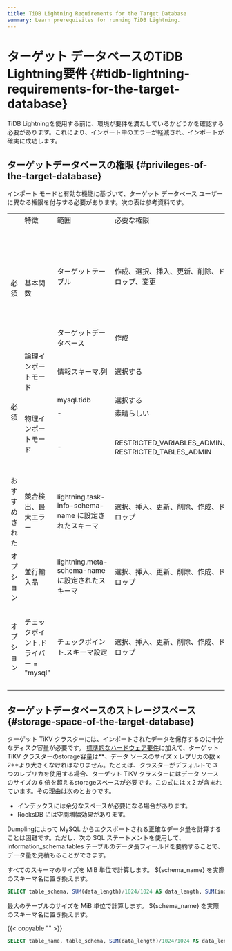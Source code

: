 ```yaml
---
title: TiDB Lightning Requirements for the Target Database
summary: Learn prerequisites for running TiDB Lightning.
---
```


# ターゲット データベースのTiDB Lightning要件 {#tidb-lightning-requirements-for-the-target-database}

TiDB Lightningを使用する前に、環境が要件を満たしているかどうかを確認する必要があります。これにより、インポート中のエラーが軽減され、インポートが確実に成功します。

## ターゲットデータベースの権限 {#privileges-of-the-target-database}

インポート モードと有効な機能に基づいて、ターゲット データベース ユーザーに異なる権限を付与する必要があります。次の表は参考資料です。

<table><tr><td></td><td>特徴</td><td>範囲</td><td>必要な権限</td><td>備考</td></tr><tr><td rowspan="2">必須</td><td rowspan="2">基本関数</td><td>ターゲットテーブル</td><td>作成、選択、挿入、更新、削除、ドロップ、変更</td><td>DROP は、tidb-lightning-ctl がcheckpoint-destroy-all コマンドを実行する場合にのみ必要です。</td></tr><tr><td>ターゲットデータベース</td><td>作成</td><td></td></tr><tr><td rowspan="4">必須</td><td>論理インポートモード</td><td>情報スキーマ.列</td><td>選択する</td><td></td></tr><tr><td rowspan="3">物理インポートモード</td><td>mysql.tidb</td><td>選択する</td><td></td></tr><tr><td>-</td><td>素晴らしい</td><td></td></tr><tr><td>-</td><td> RESTRICTED_VARIABLES_ADMIN、RESTRICTED_TABLES_ADMIN</td><td>ターゲット TiDB が SEM を有効にする場合に必要</td></tr><tr><td>おすすめされた</td><td>競合検出、最大エラー</td><td>lightning.task-info-schema-name に設定されたスキーマ</td><td>選択、挿入、更新、削除、作成、ドロップ</td><td>必要ない場合は、値を「」に設定する必要があります。</td></tr><tr><td>オプション</td><td>並行輸入品</td><td>lightning.meta-schema-name に設定されたスキーマ</td><td>選択、挿入、更新、削除、作成、ドロップ</td><td>必要ない場合は、値を「」に設定する必要があります。</td></tr><tr><td>オプション</td><td>チェックポイント.ドライバー = &quot;mysql&quot;</td><td>チェックポイント.スキーマ設定</td><td>選択、挿入、更新、削除、作成、ドロップ</td><td>チェックポイント情報がファイルではなくデータベースに保存される場合に必要です</td></tr></table>

## ターゲットデータベースのストレージスペース {#storage-space-of-the-target-database}

ターゲット TiKV クラスターには、インポートされたデータを保存するのに十分なディスク容量が必要です。 [標準的なハードウェア要件](/hardware-and-software-requirements.md)に加えて、ターゲット TiKV クラスターのstorage容量は**、データ ソースのサイズ x レプリカの数 x 2**より大きくなければなりません。たとえば、クラスターがデフォルトで 3 つのレプリカを使用する場合、ターゲット TiKV クラスターにはデータ ソースのサイズの 6 倍を超えるstorageスペースが必要です。この式には x 2 が含まれています。その理由は次のとおりです。

-   インデックスには余分なスペースが必要になる場合があります。
-   RocksDB には空間増幅効果があります。

Dumplingによって MySQL からエクスポートされる正確なデータ量を計算することは困難です。ただし、次の SQL ステートメントを使用して、information_schema.tables テーブルのデータ長フィールドを要約することで、データ量を見積もることができます。

すべてのスキーマのサイズを MiB 単位で計算します。 ${schema_name} を実際のスキーマ名に置き換えます。

```sql
SELECT table_schema, SUM(data_length)/1024/1024 AS data_length, SUM(index_length)/1024/1024 AS index_length, SUM(data_length+index_length)/1024/1024 AS sum FROM information_schema.tables WHERE table_schema = "${schema_name}" GROUP BY table_schema;
```

最大のテーブルのサイズを MiB 単位で計算します。 ${schema_name} を実際のスキーマ名に置き換えます。

{{< copyable "" >}}

```sql
SELECT table_name, table_schema, SUM(data_length)/1024/1024 AS data_length, SUM(index_length)/1024/1024 AS index_length,sum(data_length+index_length)/1024/1024 AS sum FROM information_schema.tables WHERE table_schema = "${schema_name}" GROUP BY table_name,table_schema ORDER BY sum DESC LIMIT 5;
```
